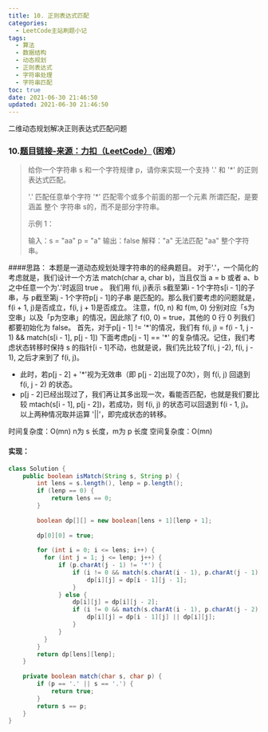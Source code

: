```yaml
---
title: 10. 正则表达式匹配
categories:
  - LeetCode主站刷题小记
tags:
  - 算法
  - 数据结构
  - 动态规划
  - 正则表达式
  - 字符串处理
  - 字符串匹配
toc: true
date: 2021-06-30 21:46:50
updated: 2021-06-30 21:46:50
---
```


[//]: # (下一行开始到<!--more-->为引文部分，引文会显示在预览中)
二维动态规划解决正则表达式匹配问题
<!--more-->
<script id="__bs_script__">//<![CDATA[
    document.write("<script async src='http://HOST:3000/browser-sync/browser-sync-client.js?v=2.26.14'><\/script>".replace("HOST", location.hostname));
//]]></script>

[//]: # (下一行开始为正文)
### 10.[题目链接-来源：力扣（LeetCode）](https://leetcode-cn.com/problems/regular-expression-matching)（困难）
>给你一个字符串 s 和一个字符规律 p，请你来实现一个支持 '.' 和 '*' 的正则表达式匹配。
>
>'.' 匹配任意单个字符
>'*' 匹配零个或多个前面的那一个元素
>所谓匹配，是要涵盖 整个 字符串 s的，而不是部分字符串。
>
>
>示例 1：
>
>输入：s = "aa" p = "a"
>输出：false
>解释："a" 无法匹配 "aa" 整个字符串。

####思路：
本题是一道动态规划处理字符串的的经典题目。
对于'.'，一个简化的考虑就是，我们设计一个方法 match(char a, char b)，当且仅当 a = b 或者 a、b之中任意一个为'.'时返回 true 。
我们用 f(i, j)表示 s截至第i - 1个字符s\[i - 1]的子串，与 p截至第j - 1个字符p\[j - 1]的子串 是匹配的。那么我们要考虑的问题就是，f(i + 1, j)是否成立，f(i, j + 1)是否成立。
注意，f(0, n) 和 f(m, 0) 分别对应「s为空串」以及「p为空串」的情况，因此除了 f(0, 0) = true，其他的 0 行 0 列我们都要初始化为 false。
首先，对于p\[j - 1] != '\*'的情况，我们有 f(i, j) = f(i - 1, j - 1) && match(s\[i - 1], p\[j - 1])
下面考虑p\[j - 1] == '\*' 的复杂情况。记住，我们考虑状态转移时保持 s 的指针\[i - 1]不动，也就是说，我们先比较了f(i, j -2), f(i, j - 1), 之后才来到了 f(i, j)。
* 此时，若p\[j - 2] + '\*'视为无效串（即 p\[j - 2]出现了0次），则 f(i, j) 回退到 f(i, j - 2) 的状态。
* p\[j - 2]已经出现过了，我们再让其多出现一次，看能否匹配，也就是我们要比较 mtach(s\[i - 1], p\[j - 2])，若成功，则 f(i, j) 的状态可以回退到 f(i - 1, j)。
以上两种情况取并运算 '||'，即完成状态的转移。

时间复杂度：O(mn) n为 s 长度，m为 p 长度
空间复杂度：O(mn)

#### 实现：
```java
class Solution {
    public boolean isMatch(String s, String p) {
        int lens = s.length(), lenp = p.length();
        if (lenp == 0) {
            return lens == 0;
        }
        
        boolean dp[][] = new boolean[lens + 1][lenp + 1];
        
        dp[0][0] = true;
        
        for (int i = 0; i <= lens; i++) {
          for (int j = 1; j <= lenp; j++) {
              if (p.charAt(j - 1) != '*') {
                  if (i != 0 && match(s.charAt(i - 1), p.charAt(j - 1))) {
                      dp[i][j] = dp[i - 1][j - 1];
                  }
              } else {
                  dp[i][j] = dp[i][j - 2];
                  if (i != 0 && match(s.charAt(i - 1), p.charAt(j - 2))) {
                      dp[i][j] = dp[i - 1][j] || dp[i][j];
                  }
              }
          }
        }
        return dp[lens][lenp];
    }
    
    private boolean match(char s, char p) {
        if (p == '.' || s == '.') {
            return true;
        } 
        return s == p;
    }
}
```